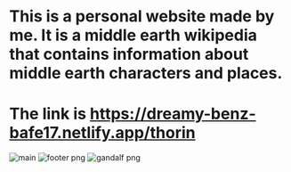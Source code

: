   # This is a personal website made by me. It is a middle earth wikipedia that contains information about middle earth characters and places.
# The link is https://dreamy-benz-bafe17.netlify.app/thorin

![main](https://user-images.githubusercontent.com/73660116/115293382-ea4fde80-a15f-11eb-82bb-c860a353894b.png)
![footer png](https://user-images.githubusercontent.com/73660116/115293399-ee7bfc00-a15f-11eb-8fc6-41ec929c5bcf.jpg)
![gandalf png](https://user-images.githubusercontent.com/73660116/115293401-ef149280-a15f-11eb-9ea6-4315082bcebb.jpg)
